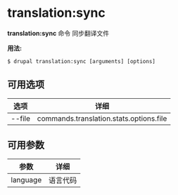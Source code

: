 # translation:sync
**translation:sync** 命令 同步翻译文件

**用法:**
```
$ drupal translation:sync [arguments] [options] 
```

## 可用选项
选项 | 详细
-------|-------------
--file | commands.translation.stats.options.file

## 可用参数
参数 | 详细
---------|-------------
language | 语言代码
